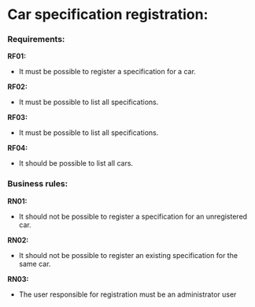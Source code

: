 # Car specification registration:

### Requirements:
**RF01:**
- It must be possible to register a specification for a car.

**RF02:**
- It must be possible to list all specifications.

**RF03:**
- It must be possible to list all specifications.

**RF04:**
- It should be possible to list all cars.

### Business rules:
**RN01:** 
- It should not be possible to register a specification for an unregistered car.

**RN02:** 
- It should not be possible to register an existing specification for the same car.

**RN03:** 
- The user responsible for registration must be an administrator user